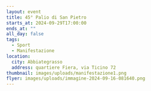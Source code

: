 ```yaml
---
layout: event
title: 45° Palio di San Pietro
starts_at: 2024-09-29T17:00:00
ends_at: ""
all_day: false
tags:
  - Sport
  - Manifestazione
location:
  city: Abbiategrasso
  address: quartiere Fiera, via Ticino 72
thumbnail: images/uploads/manifestazione1.png
flyer: images/uploads/immagine-2024-09-16-081640.png
---
```

